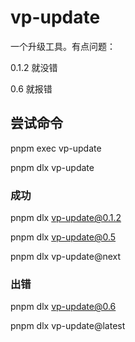 # vp-update

一个升级工具。有点问题：

0.1.2 就没错

0.6 就报错

## 尝试命令

pnpm exec vp-update

pnpm dlx vp-update

### 成功

pnpm dlx vp-update@0.1.2

pnpm dlx vp-update@0.5

pnpm dlx vp-update@next

### 出错

pnpm dlx vp-update@0.6

pnpm dlx vp-update@latest
